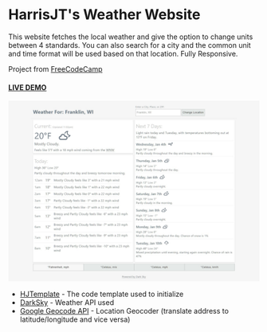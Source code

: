 # HarrisJT's Weather Website

This website fetches the local weather and give the option to change units between 4 standards. You can also search for a city and the common unit and time format will be used based on that location. Fully Responsive.

Project from [FreeCodeCamp](https://www.freecodecamp.com/challenges/show-the-local-weather)

#### [LIVE DEMO](https://codepen.io/harrisjt/pen/RKwYgv)

![Screenshot of HarrisJT's Weather Website](_include/img/lw.png?raw=true "Screenshot")

* [HJTemplate](https://github.com/HarrisJT/HJTemplate) - The code template used to initialize
* [DarkSky](https://darksky.net/poweredby/) - Weather API used
* [Google Geocode API](https://developers.google.com/maps/documentation/javascript/geocoding) - Location Geocoder (translate address to latitude/longitude and vice versa)
